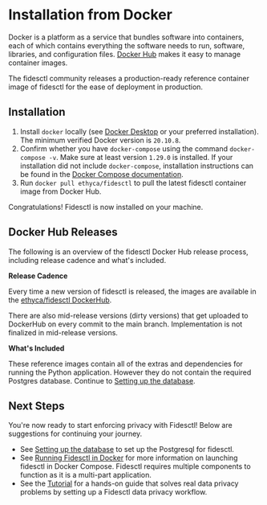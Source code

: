 # Installation from Docker

Docker is a platform as a service that bundles software into containers, each of which contains everything the software needs to run, software, libraries, and configuration files. [Docker Hub](https://docs.docker.com/docker-hub/) makes it easy to manage container images.

The fidesctl community releases a production-ready reference container image of fidesctl for the ease of deployment in production.

## Installation

1. Install `docker` locally (see [Docker Desktop](https://www.docker.com/products/docker-desktop) or your preferred installation). The minimum verified Docker version is `20.10.8`.
1. Confirm whether you have `docker-compose` using the command `docker-compose -v`. Make sure at least version `1.29.0` is installed. If your installation did not include `docker-compose`, installation instructions can be found in the [Docker Compose documentation](https://docs.docker.com/compose/install/).
1. Run `docker pull ethyca/fidesctl` to pull the latest fidesctl container image from Docker Hub.

Congratulations! Fidesctl is now installed on your machine. 

## Docker Hub Releases

The following is an overview of the fidesctl Docker Hub release process, including release cadence and what's included. 

**Release Cadence**

Every time a new version of fidesctl is released, the images are available in the [ethyca/fidesctl DockerHub](https://hub.docker.com/r/ethyca/fidesctl/tags).

There are also mid-release versions (dirty versions) that get uploaded to DockerHub on every commit to the main branch. Implementation is not finalized in mid-release versions. 

**What's Included**

These reference images contain all of the extras and dependencies for running the Python application. However they do not contain the required Postgres database. Continue to [Setting up the database](./database.md).
## Next Steps

You're now ready to start enforcing privacy with Fidesctl! Below are suggestions for continuing your journey.

- See  [Setting up the database](./database.md) to set up the Postgresql for fidesctl.
- See [Running Fidesctl in Docker](../quickstart/docker.md) for more information on launching fidesctl in Docker Compose. Fidesctl requires multiple components to function as it is a multi-part application.
- See the [Tutorial](../tutorial/index.md) for a hands-on guide that solves real data privacy problems by setting up a Fidesctl data privacy workflow.